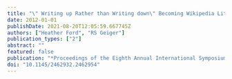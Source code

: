 ```yaml
---
title: "\" Writing up Rather than Writing down\" Becoming Wikipedia Literate"
date: 2012-01-01
publishDate: 2021-08-20T12:05:59.667745Z
authors: ["Heather Ford", "RS Geiger"]
publication_types: ["2"]
abstract: ""
featured: false
publication: "*Proceedings of the Eighth Annual International Symposium on Wikis and Open łdots*"
doi: "10.1145/2462932.2462954"
---
```


